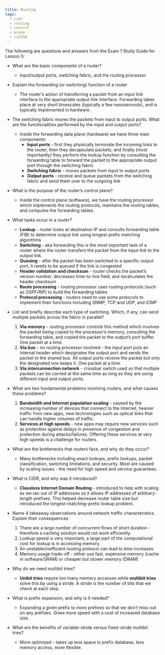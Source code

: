 ```yaml
---
title: Routing
tags:
  - cidr
  - routing
  - control
  - plane
  - cs6250
---
```


The following are questions and answers from the Exam 1 Study Guide for Lesson 5:

- What are the basic components of a router?

  - Input/output ports, switching fabric, and the routing processor

- Explain the forwarding (or switching) function of a router

  - The router’s action of transferring a packet from an input link interface to the appropriate
    output link interface. Forwarding takes place at very short timescales (typically a few
    nanoseconds), and is typically implemented in hardware.

- The switching fabric moves the packets from input to output ports. What are the functionalities
  performed by the input and output ports?

  - Inside the forwarding data plane (hardware) we have three main components:
    - **Input ports** - first they physically terminate the incoming links to the router, then they
      decapsulate packets, and finally (most importantly) they perform the lookup function by
      consulting the forwarding table to forward the packet to the appropriate output port through
      the switching fabric
    - **Switching fabric** - moves packets from input to output ports
    - **Output ports** - receive and queue packets from the switching fabric and send them over to
      the outgoing link

- What is the purpose of the router’s control plane?

  - Inside the control plane (software), we have the routing processor which implements the routing
    protocols, maintains the routing tables, and computes the forwarding tables.

- What tasks occur in a router?

  - **Lookup** - router looks at destination IP and consults forwarding table (FIB) to determine
    output link using longest prefix matching algorithms
  - **Switching** - aka forwarding this is the most important task of a router where the router
    transfers the packet from the input link to the output link.
  - **Queuing** - after the packet has been switched to a specific output port, it needs to be
    queued if the link is congested
  - **Header validation and checksum** - router checks the packet’s version number, decreases
    time-to-live field, and recalculates the header checksum
  - **Route processing** - routing processor uses routing protocols (such as OSPF/RIP) to build the
    forwarding tables
  - **Protocol processing** - routers need to use some protocols to implement their functions
    including SNMP, TCP and UDP, and ICMP

- List and briefly describe each type of switching. Which, if any, can send multiple packets across
  the fabric in parallel?

  1. **Via memory** - routing processor controls this method which involves the packet being copied
     to the processor’s memory, consulting the forwarding table, and copied the packet to the
     output’s port buffer. One packet at a time.
  2. **Via bus** - no routing processor involved - the input port puts an internal header which
     designates the output port and sends the packet to the shared bus. All output ports receive the
     packet but only the designated one keeps it. One packet at a time.
  3. **Via interconnection network** - crossbar switch used so that multiple packets can be carried
     at the same time as long as they are using different input and output ports.

- What are two fundamental problems involving routers, and what causes these problems?

  1. **Bandwidth and Internet population scaling** - caused by the increasing number of devices that
     connect to the Internet, heavier traffic from new apps, new technologies such as optical links
     that can handle higher volumes of traffic.
  2. **Services at high speeds** - new apps may require new services such as protection against
     delays in presence of congestion and protection during attacks/failures. Offering these
     services at very high speeds is a challenge for routers.

- What are the bottlenecks that routers face, and why do they occur?

  - Many bottlenecks including exact lookups, prefix lookups, packet classification, switching
    limitations, and security. Most are caused by scaling issues - the need for high speed and
    service guarantees.

- What is CIDR, and why was it introduced?

  - **Classless Internet Domain Routing** - introduced to help with scaling as we ran out of IP
    addresses so it allows IP addresses of arbitrary-length prefixes. This helped decrease router
    table size but introduced the longest-matching-prefix lookup problem.

- Name 4 takeaway observations around network traffic characteristics. Explain their consequences

  1. There are a large number of concurrent flows of short duration - therefore a caching solution
     would not work efficiently.
  2. Lookup speed is very important, a large part of the computational cost for lookup is in
     accessing memory.
  3. An unstable/inefficient routing protocol can lead to time increases
  4. Memory usage trade-off - either use fast, expensive memory (cache in software/SRAM) or cheaper
     but slower memory (DRAM)

- Why do we need multibit tries?

  - **Unibit tries** require too many memory accesses while **multibit tries** solve this by using a
    stride. A stride is the number of bits that we check at each step.

- What is prefix expansion, and why is it needed?

  - Expanding a given prefix to more prefixes so that we don’t miss out on any prefixes. Gives more
    speed with a cost of increased database size.

- What are the benefits of variable-stride versus fixed-stride multibit tries?

  - More optimized - takes up less space in prefix database, less memory access, more flexible.
